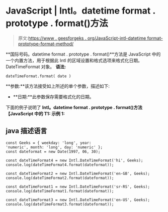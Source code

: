 # JavaScript | Intl。datetime format . prototype . format()方法

> 原文:[https://www . geesforgeks . org/JavaScript-intl-datetime format-prototype-format-method/](https://www.geeksforgeeks.org/javascript-intl-datetimeformat-prototype-format-method/)

**国际号码。datetime format . prototype . format()**方法是 JavaScript 中的一个内置方法，用于根据此 Intl 的区域设置和格式选项来格式化日期。DateTimeFormat 对象。
**语法:**

```
dateTimeFormat.format( date )
```

**参数:**该方法接受如上所述的单个参数，描述如下:

*   **日期:**此参数保存需要格式化的日期。

下面的例子说明了 **Intl。datetime format . prototype . format()方法【JavaScript 中的 T1:
**示例 1:**** 

## java 描述语言

```
const Geeks = { weekday: 'long', year:
'numeric', month: 'long', day: 'numeric' };
const dateformat = new Date(1997, 06, 30);

const dateTimeFormat4 = new Intl.DateTimeFormat('hi', Geeks);
console.log(dateTimeFormat4.format(dateformat));

const dateTimeFormat2 = new Intl.DateTimeFormat('en-GB', Geeks);
console.log(dateTimeFormat2.format(dateformat));

const dateTimeFormat1 = new Intl.DateTimeFormat('sr-RS', Geeks);
console.log(dateTimeFormat1.format(dateformat));

const dateTimeFormat3 = new Intl.DateTimeFormat('en-US', Geeks);
console.log(dateTimeFormat3.format(dateformat));
```